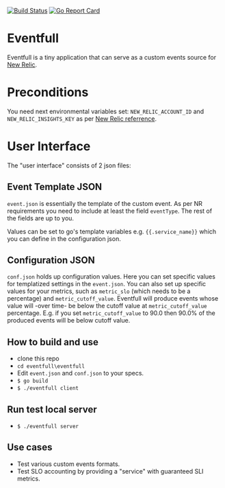 [![Build Status](https://travis-ci.org/zerogvt/eventfull.svg?branch=master)](https://travis-ci.org/github/zerogvt/eventfull) [![Go Report Card](https://goreportcard.com/badge/github.com/zerogvt/eventfull)](https://goreportcard.com/report/github.com/zerogvt/eventfull)

# Eventfull

Eventfull is a tiny application that can serve as a custom events source for [New Relic](https://docs.newrelic.com/docs/insights/insights-data-sources/custom-data/introduction-event-api).

# Preconditions
You need next environmental variables set:
`NEW_RELIC_ACCOUNT_ID` and `NEW_RELIC_INSIGHTS_KEY` as per [New Relic referrence](https://docs.newrelic.com/docs/insights/insights-data-sources/custom-data/introduction-event-api).

# User Interface
The "user interface" consists of 2 json files:

## Event Template JSON
`event.json` is essentially the template of the custom event. As per NR requirements you need to include at least the field `eventType`. The rest of the fields are up to you.

Values can be set to go's template variables e.g. `{{.service_name}}` which you can define in the configuration json.

## Configuration JSON

`conf.json` holds up configuration values.
Here you can set specific values for templatized settings in the `event.json`. You can also set up specific values for your metrics, such as `metric_slo` (which needs to be a percentage) and `metric_cutoff_value`. Eventfull will produce events whose value will -over time- be below the cutoff value at `metric_cutoff_value` percentage. E.g. if you set `metric_cutoff_value` to 90.0 then 90.0% of the produced events will be below cutoff value.

## How to build and use
- clone this repo
- `cd eventfull\eventfull` 
- Edit `event.json` and `conf.json` to your specs.
- `$ go build`
- `$ ./eventfull client`
  
## Run test local server
- `$ ./eventfull server`
  
## Use cases
- Test various custom events formats.
- Test SLO accounting by providing a "service" with guaranteed SLI metrics.
